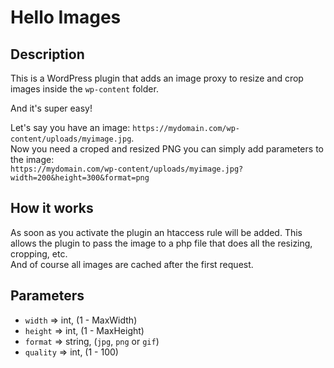 # Hello Images

## Description
This is a WordPress plugin that adds an image proxy to resize and crop images inside the `wp-content` folder.

And it's super easy!

Let's say you have an image: `https://mydomain.com/wp-content/uploads/myimage.jpg`.  
Now you need a croped and resized PNG you can simply add parameters to the image:  
`https://mydomain.com/wp-content/uploads/myimage.jpg?width=200&height=300&format=png`

## How it works
As soon as you activate the plugin an htaccess rule will be added. This allows the plugin to pass the image to a php file that does all the resizing, cropping, etc.  
And of course all images are cached after the first request.

## Parameters
* `width` => int, (1 - MaxWidth)
* `height` => int, (1 - MaxHeight)
* `format` => string, (`jpg`, `png` or `gif`)
* `quality` => int, (1 - 100)